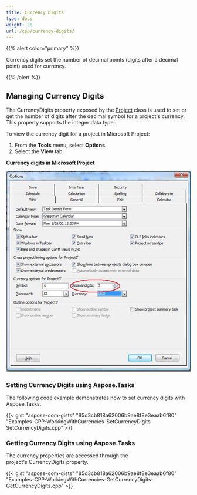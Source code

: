 ```yaml
---
title: Currency Digits
type: docs
weight: 20
url: /cpp/currency-digits/
---
```


{{% alert color="primary" %}} 

Currency digits set the number of decimal points (digits after a decimal point) used for currency.

{{% /alert %}} 
## **Managing Currency Digits**
The CurrencyDigits property exposed by the [Project](https://apireference.aspose.com/tasks/cpp/class/aspose.tasks.project) class is used to set or get the number of digits after the decimal symbol for a project's currency. This property supports the integer data type.

To view the currency digit for a project in Microsoft Project:

1. From the **Tools** menu, select **Options**.
2. Select the **View** tab.

**Currency digits in Microsoft Project** 

![edit currency digits in Microsoft Project](managing-currency-digits_1.png)
### **Setting Currency Digits using Aspose.Tasks**
The following code example demonstrates how to set currency digits with Aspose.Tasks.

{{< gist "aspose-com-gists" "85d3cb818a62006b9ae8f8e3eaab6f80" "Examples-CPP-WorkingWithCurrencies-SetCurrencyDigits-SetCurrencyDigits.cpp" >}}
### **Getting Currency Digits using Aspose.Tasks**
The currency properties are accessed through the project's CurrencyDigits property.

{{< gist "aspose-com-gists" "85d3cb818a62006b9ae8f8e3eaab6f80" "Examples-CPP-WorkingWithCurrencies-GetCurrencyDigits-GetCurrencyDigits.cpp" >}}
